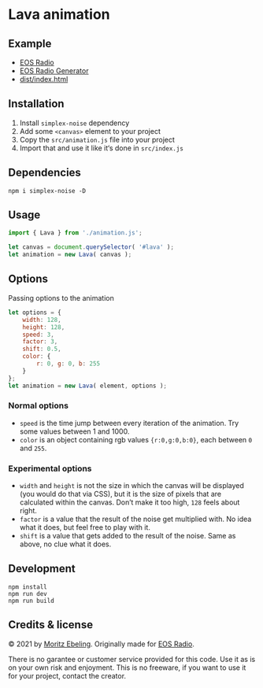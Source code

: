 # Lava animation

## Example

- [EOS Radio](https://eosradio.de)
- [EOS Radio Generator](https://eosradio.de/generator)
- [dist/index.html](dist/index.html)

## Installation

1. Install `simplex-noise` dependency
2. Add some `<canvas>` element to your project
3. Copy the `src/animation.js` file into your project
4. Import that and use it like it‘s done in `src/index.js`

## Dependencies

```
npm i simplex-noise -D
```

## Usage

```js
import { Lava } from './animation.js';

let canvas = document.querySelector( '#lava' );
let animation = new Lava( canvas );
```

## Options

Passing options to the animation
```js
let options = {
    width: 128,
    height: 128,
    speed: 3,
    factor: 3,
    shift: 0.5,
    color: {
        r: 0, g: 0, b: 255
    }
};
let animation = new Lava( element, options );
```

### Normal options

- `speed` is the time jump between every iteration of the animation. Try some values between 1 and 1000.
- `color` is an object containing rgb values `{r:0,g:0,b:0}`, each between `0` and `255`.

### Experimental options

- `width` and `height` is not the size in which the canvas will be displayed (you would do that via CSS), but it is the size of pixels that are calculated within the canvas. Don’t make it too high, `128` feels about right.
- `factor` is a value that the result of the noise get multiplied with. No idea what it does, but feel free to play with it.
- `shift` is a value that gets added to the result of the noise. Same as above, no clue what it does.

## Development

```
npm install
npm run dev
npm run build
```

## Credits & license

© 2021 by [Moritz Ebeling](https://moritzebeling.com).
Originally made for [EOS Radio](https://eosradio.de).

There is no garantee or customer service provided for this code. Use it as is on your own risk and enjoyment. This is no freeware, if you want to use it for your project, contact the creator.